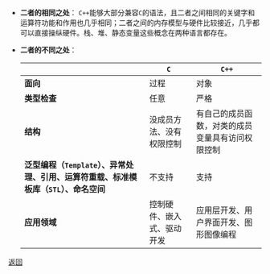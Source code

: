 - **二者的相同之处**：
	`C++`能够大部分兼容`C`的语法，且二者之间相同的关键字和运算符功能和作用也几乎相同；二者之间的内存模型与硬件比较接近，几乎都可以直接操纵硬件。栈、堆、静态变量这些概念在两种语言都存在。
- **二者的不同之处**：
	
	|| **`C`** | **`C++`**
	| - | - | -
	| **面向** | 过程 | 对象
	| **类型检查** | 任意 | 严格
	| **结构** | 没成员方法、没有权限控制 | 有自己的成员函数，对类的成员变量具有访问权限控制
	| **泛型编程（`Template`）、异常处理、引用、运算符重载、标准模板库（`STL`）、命名空间** | 不支持 | 支持
	| **应用领域** | 控制硬件、嵌入式、驱动开发 | 应用层开发、用户界面开发、图形图像编程
[返回](readme.md)